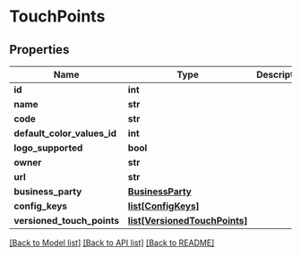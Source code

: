 # TouchPoints

## Properties
Name | Type | Description | Notes
------------ | ------------- | ------------- | -------------
**id** | **int** |  | 
**name** | **str** |  | [optional] 
**code** | **str** |  | [optional] 
**default_color_values_id** | **int** |  | 
**logo_supported** | **bool** |  | 
**owner** | **str** |  | [optional] 
**url** | **str** |  | [optional] 
**business_party** | [**BusinessParty**](BusinessParty.md) |  | [optional] 
**config_keys** | [**list[ConfigKeys]**](ConfigKeys.md) |  | [optional] 
**versioned_touch_points** | [**list[VersionedTouchPoints]**](VersionedTouchPoints.md) |  | [optional] 

[[Back to Model list]](../README.md#documentation-for-models) [[Back to API list]](../README.md#documentation-for-api-endpoints) [[Back to README]](../README.md)



